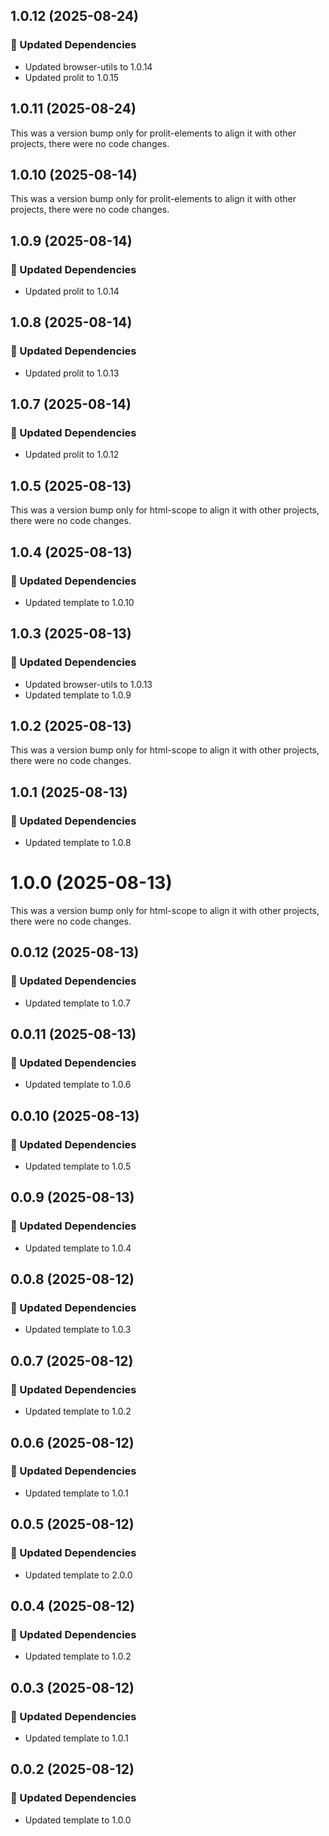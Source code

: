 ## 1.0.12 (2025-08-24)

### 🧱 Updated Dependencies

- Updated browser-utils to 1.0.14
- Updated prolit to 1.0.15

## 1.0.11 (2025-08-24)

This was a version bump only for prolit-elements to align it with other projects, there were no code changes.

## 1.0.10 (2025-08-14)

This was a version bump only for prolit-elements to align it with other projects, there were no code changes.

## 1.0.9 (2025-08-14)

### 🧱 Updated Dependencies

- Updated prolit to 1.0.14

## 1.0.8 (2025-08-14)

### 🧱 Updated Dependencies

- Updated prolit to 1.0.13

## 1.0.7 (2025-08-14)

### 🧱 Updated Dependencies

- Updated prolit to 1.0.12

## 1.0.5 (2025-08-13)

This was a version bump only for html-scope to align it with other projects, there were no code changes.

## 1.0.4 (2025-08-13)

### 🧱 Updated Dependencies

- Updated template to 1.0.10

## 1.0.3 (2025-08-13)

### 🧱 Updated Dependencies

- Updated browser-utils to 1.0.13
- Updated template to 1.0.9

## 1.0.2 (2025-08-13)

This was a version bump only for html-scope to align it with other projects, there were no code changes.

## 1.0.1 (2025-08-13)

### 🧱 Updated Dependencies

- Updated template to 1.0.8

# 1.0.0 (2025-08-13)

This was a version bump only for html-scope to align it with other projects, there were no code changes.

## 0.0.12 (2025-08-13)

### 🧱 Updated Dependencies

- Updated template to 1.0.7

## 0.0.11 (2025-08-13)

### 🧱 Updated Dependencies

- Updated template to 1.0.6

## 0.0.10 (2025-08-13)

### 🧱 Updated Dependencies

- Updated template to 1.0.5

## 0.0.9 (2025-08-13)

### 🧱 Updated Dependencies

- Updated template to 1.0.4

## 0.0.8 (2025-08-12)

### 🧱 Updated Dependencies

- Updated template to 1.0.3

## 0.0.7 (2025-08-12)

### 🧱 Updated Dependencies

- Updated template to 1.0.2

## 0.0.6 (2025-08-12)

### 🧱 Updated Dependencies

- Updated template to 1.0.1

## 0.0.5 (2025-08-12)

### 🧱 Updated Dependencies

- Updated template to 2.0.0

## 0.0.4 (2025-08-12)

### 🧱 Updated Dependencies

- Updated template to 1.0.2

## 0.0.3 (2025-08-12)

### 🧱 Updated Dependencies

- Updated template to 1.0.1

## 0.0.2 (2025-08-12)

### 🧱 Updated Dependencies

- Updated template to 1.0.0